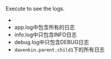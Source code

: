 Execute to see the logs.

- 
- app.log中包含所有的日志
- info.log中只包含INFO日志
- debug.log中只包含DEBUG日志
- `davenkin.parent.child1`下的所有日志